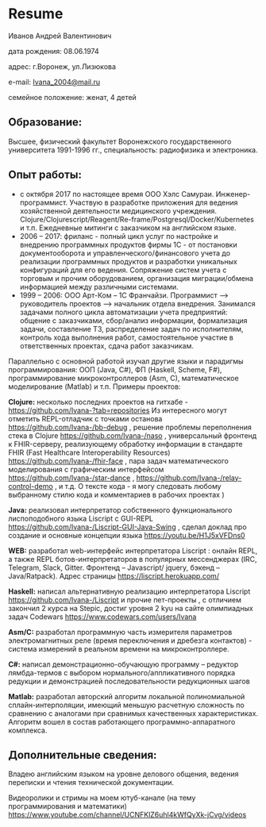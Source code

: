 # Resume

Иванов Андрей Валентинович

дата рождения: 08.06.1974

адрес: г.Воронеж, ул.Лизюкова

e-mail: Ivana_2004@mail.ru

семейное положение: женат, 4 детей

## Образование: 
Высшее, физический факультет Воронежского государственного университета 1991-1996 гг., специальность: радиофизика и электроника.

## Опыт работы:
 * с октября 2017 по настоящее время
ООО Хэлс Самураи. Инженер-программист. Участвую в разработке приложения для ведения хозяйственной деятельности медицинского учреждения. Clojure/Clojurescript/Reagent/Re-frame/Postgresql/Docker/Kubernetes и т.п. Ежедневные митинги с заказчиком на английском языке.
 * 2006 – 2017:
фриланс - полный цикл услуг по настройке и внедрению программных продуктов фирмы 1С - от постановки документооборота и управленческого/финансового учета до реализации программных продуктов и разработки уникальных конфигураций для его ведения. Сопряжение систем учета с торговым и прочим оборудованием, организация миграции/обмена информацией между различными системами.
 * 1999 – 2006:
ООО Арт-Ком – 1С Франчайзи. Программист –> руководитель проектов –> начальник отдела внедрения. Занимался задачами полного  цикла автоматизации учета предприятий: общение с заказчиками, сбор/анализ информации, формализация задачи, составление ТЗ, распределение задач по исполнителям, контроль хода выполнения работ, самостоятельное участие в ответственных проектах, сдача работ  заказчикам.

Параллельно с основной работой изучал другие языки и парадигмы программирования: ООП (Java, C#), ФП (Haskell, Scheme, F#), программирование микроконтроллеров (Asm, С), математическое моделирование (Matlab)  и т.п. Примеры проектов:

**Clojure:** несколько последних проектов на гитхабе - https://github.com/Ivana-?tab=repositories
Из интересного могут отметить REPL-отладчик с точками останова https://github.com/Ivana-/bb-debug , решение проблемы переполнения стека в Clojure https://github.com/Ivana-/naso , универсальный фронтенд к FHIR-серверу, реализующему обработку информации в стандарте FHIR (Fast Healthcare Interoperability Resources) https://github.com/Ivana-/fhir-face , пара задач математического моделирования с графическим интерфейсом https://github.com/Ivana-/star-dance , https://github.com/Ivana-/relay-control-demo , и т.д.
О тексте кода - я могу следовать любому выбранному стилю кода и комментариев в рабочих проектах )

**Java:** реализовал интерпретатор собственного функционального лиспоподобного  языка Liscript с GUI-REPL  https://github.com/Ivana-/Liscript-GUI-Java-Swing , сделал доклад про создание и основные концепции языка  https://youtu.be/H1J5xVFDns0

**WEB:** разработал web-интерфейс интерпретатора Liscript  : онлайн REPL, а также REPL ботов-интерпретаторов  в популярных мессенджерах (IRC, Telegram, Slack, Gitter. Фронтенд – Javascript/ jquery, бэкенд – Java/Ratpack). Адрес страницы https://liscript.herokuapp.com/

**Haskell:**  написал альтернативную реализацию  интерпретатора Liscript  https://github.com/Ivana-/Liscript  и прочие пет-проекты , с отличием закончил 2 курса на Stepic, достиг уровня 2 kyu на сайте олимпиадных задач Codewars  https://www.codewars.com/users/Ivana 

**Asm/C:** разработал программную часть измерителя параметров электромагнитных реле (время переключения и дребезга контактов) - система измерений в реальном времени на микроконтроллере.

**С#:** написал демонстрационно-обучающую программу – редуктор лямбда-термов с выбором нормального/аппликативного порядка редукции и демонстрацией последовательности редукционных шагов

**Matlab:**  разработал авторский алгоритм локальной полиномиальной сплайн-интерполяции, имеющий меньшую расчетную сложность по сравнению с аналогами при сравнимых качественных характеристиках. Алгоритм вошел в состав работающего программно-аппаратного комплекса.

## Дополнительные сведения:
Владею английским языком на уровне делового общения, ведения переписки и чтения технической документации.

Видеоролики и стримы на моем ютуб-канале (на тему программирования и математики) https://www.youtube.com/channel/UCNFKlZ6uhl4kWfQyXk-jCvg/videos
